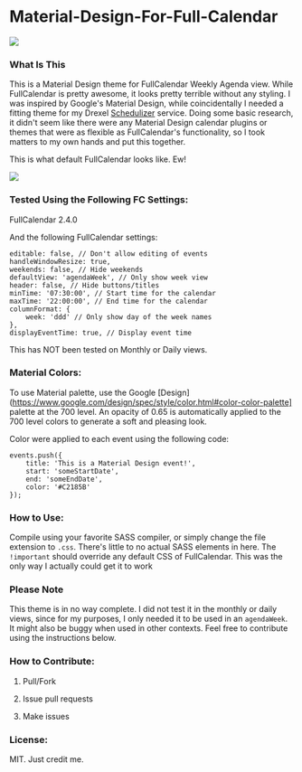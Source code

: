 # Material-Design-For-Full-Calendar

<img src="http://imgur.com/HkrkAaY.png">

### What Is This

This is a Material Design theme for FullCalendar Weekly Agenda view. 
While FullCalendar is pretty awesome, it looks pretty terrible without
any styling. I was inspired by Google's Material Design, while
coincidentally I needed a fitting theme for my Drexel
[Schedulizer](http://loop.tf/schedulizer) service. Doing some basic
research, it didn't seem like there were any Material Design calendar
plugins or themes that were as flexible as FullCalendar's
functionality, so I took matters to my own hands and put this
together.

This is what default FullCalendar looks like. Ew!

<img src="http://imgur.com/vKTKUTx.png">

### Tested Using the Following FC Settings:

FullCalendar 2.4.0

And the following FullCalendar settings:

    editable: false, // Don't allow editing of events
    handleWindowResize: true,
    weekends: false, // Hide weekends
    defaultView: 'agendaWeek', // Only show week view
    header: false, // Hide buttons/titles
    minTime: '07:30:00', // Start time for the calendar
    maxTime: '22:00:00', // End time for the calendar
    columnFormat: {
        week: 'ddd' // Only show day of the week names
    },
    displayEventTime: true, // Display event time

This has NOT been tested on Monthly or Daily views.

### Material Colors: 

To use Material palette, use the Google [Design](https://www.google.com/design/spec/style/color.html#color-color-palette] palette at the 700 level. An opacity of 
0.65 is automatically applied to the 700 level colors to generate a 
soft and pleasing look.

Color were applied to each event using the following code:

    events.push({
        title: 'This is a Material Design event!',
        start: 'someStartDate',
        end: 'someEndDate',
        color: '#C2185B'
    });

### How to Use:

Compile using your favorite SASS compiler, or simply change the file
extension to `.css`. There's little to no actual SASS elements in
here. The `!important` should override any default CSS of
FullCalendar. This was the only way I actually could get it to work

### Please Note

This theme is in no way complete. I did not test it in the monthly or
daily views, since for my purposes, I only needed it to be used in an
`agendaWeek`. It might also be buggy when used in other contexts. Feel
free to contribute using the instructions below.

### How to Contribute:

1. Pull/Fork

2. Issue pull requests

3. Make issues

### License:

MIT. Just credit me.


